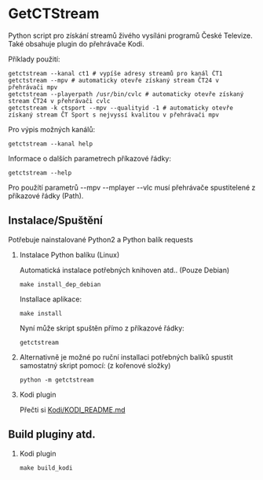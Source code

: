 GetCTStream
===========

Python script pro získání streamů živého vysíláni programů České Televize. Také obsahuje plugin do přehrávače Kodi.

Příklady použití:

    getctstream --kanal ct1 # vypíše adresy streamů pro kanál ČT1
    getctstream --mpv # automaticky otevře získaný stream ČT24 v přehrávači mpv 
    getctstream --playerpath /usr/bin/cvlc # automaticky otevře získaný stream ČT24 v přehrávači cvlc
    getctstream -k ctsport --mpv --qualityid -1 # automaticky otevře získaný stream ČT Sport s nejvyssí kvalitou v přehrávači mpv 

Pro výpis možných kanálů:

    getctstream --kanal help
    
Informace o dalších parametrech příkazové řádky:

    getctstream --help
    
Pro použítí parametrů --mpv --mplayer --vlc musí přehrávače spustitelené z příkazové řádky (Path).

Instalace/Spuštění
------------------
Potřebuje nainstalované Python2 a Python balík requests

1. Instalace Python balíku (Linux)

    Automatická instalace potřebných knihoven atd.. (Pouze Debian)
    ```
    make install_dep_debian
    ```
    Installace aplikace:
    ```
    make install
    ```
    Nyní může skript spuštěn přímo z příkazové řádky:
    ```
    getctstream
    ```

2. Alternativně je možné po ruční installaci potřebných balíků spustit samostatný skript pomocí: (z kořenové složky)
    ```
    python -m getctstream
    ```
    
3. Kodi plugin

    Přečti si [Kodi/KODI_README.md](https://github.com/kunesj/kodi-plugin.video.streamct/blob/master/Kodi/KODI_README.md)

Build pluginy atd.
------------------

1. Kodi plugin

    ```
    make build_kodi
    ```
